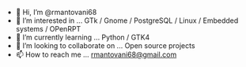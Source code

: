 - 👋 Hi, I’m @rmantovani68
- 👀 I’m interested in ... GTk / Gnome / PostgreSQL / Linux / Embedded systems / OPenRPT
- 🌱 I’m currently learning ... Python / GTK4
- 💞️ I’m looking to collaborate on ... Open source projects 
- 📫 How to reach me ... rmantovani68@gmail.com

<!---
rmantovani68/rmantovani68 is a ✨ special ✨ repository because its `README.md` (this file) appears on your GitHub profile.
You can click the Preview link to take a look at your changes.
--->
